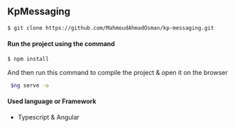## KpMessaging

```bash
$ git clone https://github.com/MahmoudAhmadOsman/kp-messaging.git
```

#### Run the project using the command
```bash
$ npm install    
```
And then run this command to compile the project & open it on the browser

```bash
 $ng serve -o    
```


#### Used language or Framework
 - Typescript & Angular